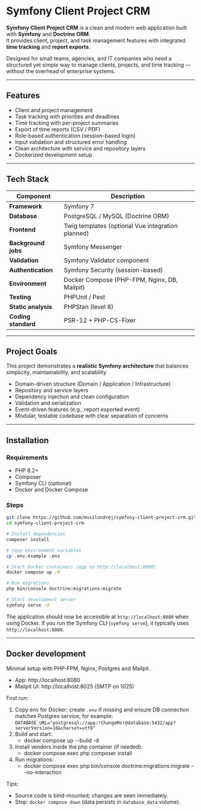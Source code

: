 # Symfony Client Project CRM

**Symfony Client Project CRM** is a clean and modern web application built with **Symfony** and **Doctrine ORM**.  
It provides client, project, and task management features with integrated **time tracking** and **report exports**.  

Designed for small teams, agencies, and IT companies who need a structured yet simple way to manage clients, projects, and time tracking — without the overhead of enterprise systems.

---

## Features

- Client and project management  
- Task tracking with priorities and deadlines  
- Time tracking with per-project summaries  
- Export of time reports (CSV / PDF)  
- Role-based authentication (session-based login)  
- Input validation and structured error handling  
- Clean architecture with service and repository layers  
- Dockerized development setup  

---

## Tech Stack

| Component | Description |
|------------|-------------|
| **Framework** | Symfony 7 |
| **Database** | PostgreSQL / MySQL (Doctrine ORM) |
| **Frontend** | Twig templates (optional Vue integration planned) |
| **Background jobs** | Symfony Messenger |
| **Validation** | Symfony Validator component |
| **Authentication** | Symfony Security (session-based) |
| **Environment** | Docker Compose (PHP-FPM, Nginx, DB, Mailpit) |
| **Testing** | PHPUnit / Pest |
| **Static analysis** | PHPStan (level 8) |
| **Coding standard** | PSR-12 + PHP-CS-Fixer |

---

## Project Goals

This project demonstrates a **realistic Symfony architecture** that balances simplicity, maintainability, and scalability.

- Domain-driven structure (Domain / Application / Infrastructure)  
- Repository and service layers  
- Dependency injection and clean configuration  
- Validation and serialization  
- Event-driven features (e.g., report exported event)  
- Modular, testable codebase with clear separation of concerns  

---

## Installation

### Requirements

- PHP 8.2+  
- Composer  
- Symfony CLI (optional)  
- Docker and Docker Compose  

### Steps

```bash
git clone https://github.com/musilondrej/symfony-client-project-crm.git
cd symfony-client-project-crm

# Install dependencies
composer install

# Copy environment variables
cp .env.example .env

# Start Docker containers (app on http://localhost:8080)
docker compose up -d

# Run migrations
php bin/console doctrine:migrations:migrate

# Start development server
symfony serve -d
```

The application should now be accessible at `http://localhost:8080` when using Docker. If you run the Symfony CLI (`symfony serve`), it typically uses `http://localhost:8000`.

---

## Docker development

Minimal setup with PHP-FPM, Nginx, Postgres and Mailpit.

- App: http://localhost:8080
- Mailpit UI: http://localhost:8025 (SMTP on 1025)

First run:

1. Copy env for Docker: create `.env` if missing and ensure DB connection matches Postgres service, for example:
	`DATABASE_URL="postgresql://app:!ChangeMe!@database:5432/app?serverVersion=16&charset=utf8"`
2. Build and start:
	- docker compose up --build -d
3. Install vendors inside the php container (if needed):
	- docker compose exec php composer install
4. Run migrations:
	- docker compose exec php bin/console doctrine:migrations:migrate --no-interaction

Tips:
- Source code is bind-mounted; changes are seen immediately.
- Stop: `docker compose down` (data persists in `database_data` volume).
